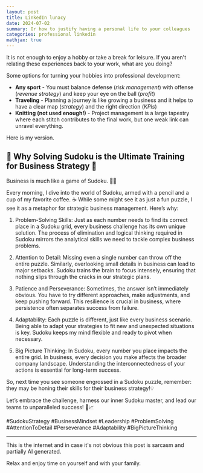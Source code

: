 ```yaml
---
layout: post
title: LinkedIn lunacy
date: 2024-07-02
summary: Or how to justify having a personal life to your colleagues
categories: professional linkedin
mathjax: true
---
```


It is not enough to enjoy a hobby or take a break for leisure. If you aren't relating these experiences back to your work, what are you doing?

Some options for turning your hobbies into professional development:
- **Any sport** - You must balance defense (_risk management_) with offense (_revenue strategy_) and keep your eye on the ball (_profit_)
- **Traveling** - Planning a journey is like growing a business and it helps to have a clear map (_strategy_) and the right direction (_KPIs_)
- **Knitting (not used enough!)** - Project management is a large tapestry where each stitch contributes to the final work, but one weak link can unravel everything.

Here is my version.

## 🌟 Why Solving Sudoku is the Ultimate Training for Business Strategy 🌟

Business is much like a game of Sudoku. 🧩🔢

Every morning, I dive into the world of Sudoku, armed with a pencil and a cup of my favorite coffee. ☕️ While some might see it as just a fun puzzle, I see it as a metaphor for strategic business management. Here’s why:

1. Problem-Solving Skills: Just as each number needs to find its correct place in a Sudoku grid, every business challenge has its own unique solution. The process of elimination and logical thinking required in Sudoku mirrors the analytical skills we need to tackle complex business problems.

2. Attention to Detail: Missing even a single number can throw off the entire puzzle. Similarly, overlooking small details in business can lead to major setbacks. Sudoku trains the brain to focus intensely, ensuring that nothing slips through the cracks in our strategic plans.

3. Patience and Perseverance: Sometimes, the answer isn’t immediately obvious. You have to try different approaches, make adjustments, and keep pushing forward. This resilience is crucial in business, where persistence often separates success from failure.

4. Adaptability: Each puzzle is different, just like every business scenario. Being able to adapt your strategies to fit new and unexpected situations is key. Sudoku keeps my mind flexible and ready to pivot when necessary.

5. Big Picture Thinking: In Sudoku, every number you place impacts the entire grid. In business, every decision you make affects the broader company landscape. Understanding the interconnectedness of your actions is essential for long-term success.

So, next time you see someone engrossed in a Sudoku puzzle, remember: they may be honing their skills for their business strategy!💡

Let’s embrace the challenge, harness our inner Sudoku master, and lead our teams to unparalleled success! 🚀📈

#SudokuStrategy #BusinessMindset #Leadership #ProblemSolving #AttentionToDetail #Perseverance #Adaptability #BigPictureThinking


---

This is the internet and in case it's not obvious this post is sarcasm and partially AI generated.

Relax and enjoy time on yourself and with your family.